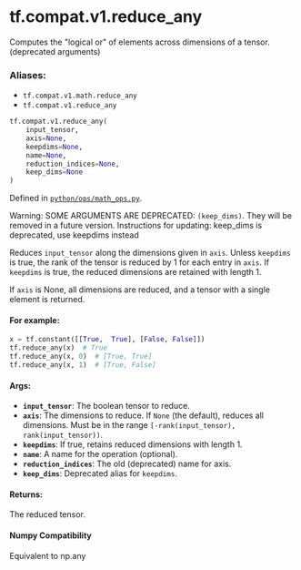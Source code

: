 <div itemscope itemtype="http://developers.google.com/ReferenceObject">
<meta itemprop="name" content="tf.compat.v1.reduce_any" />
<meta itemprop="path" content="Stable" />
</div>

# tf.compat.v1.reduce_any

Computes the "logical or" of elements across dimensions of a tensor. (deprecated arguments)

### Aliases:

* `tf.compat.v1.math.reduce_any`
* `tf.compat.v1.reduce_any`

``` python
tf.compat.v1.reduce_any(
    input_tensor,
    axis=None,
    keepdims=None,
    name=None,
    reduction_indices=None,
    keep_dims=None
)
```



Defined in [`python/ops/math_ops.py`](/code/stable/tensorflow/python/ops/math_ops.py).

<!-- Placeholder for "Used in" -->

Warning: SOME ARGUMENTS ARE DEPRECATED: `(keep_dims)`. They will be removed in a future version.
Instructions for updating:
keep_dims is deprecated, use keepdims instead

Reduces `input_tensor` along the dimensions given in `axis`.
Unless `keepdims` is true, the rank of the tensor is reduced by 1 for each
entry in `axis`. If `keepdims` is true, the reduced dimensions
are retained with length 1.

If `axis` is None, all dimensions are reduced, and a
tensor with a single element is returned.

#### For example:



```python
x = tf.constant([[True,  True], [False, False]])
tf.reduce_any(x)  # True
tf.reduce_any(x, 0)  # [True, True]
tf.reduce_any(x, 1)  # [True, False]
```

#### Args:


* <b>`input_tensor`</b>: The boolean tensor to reduce.
* <b>`axis`</b>: The dimensions to reduce. If `None` (the default), reduces all
  dimensions. Must be in the range `[-rank(input_tensor),
  rank(input_tensor))`.
* <b>`keepdims`</b>: If true, retains reduced dimensions with length 1.
* <b>`name`</b>: A name for the operation (optional).
* <b>`reduction_indices`</b>: The old (deprecated) name for axis.
* <b>`keep_dims`</b>: Deprecated alias for `keepdims`.


#### Returns:

The reduced tensor.




#### Numpy Compatibility
Equivalent to np.any


